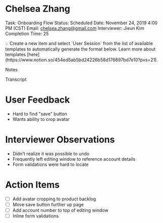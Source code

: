 # Chelsea Zhang

Task: Onboarding Flow
Status: Scheduled
Date: November 24, 2019 4:00 PM (CST)
Email: chelsea.zhang@gmail.com
Interviewer: Jieun Kim
Completion Time: 25

<aside>
💡 Create a new item and select `User Session` from the list of available templates to automatically generate the format below. Learn more about templates [here](https://www.notion.so/454ed5ab5bd24226b58d176697bd7e10?pvs=21).

</aside>

Notes

Transcript

		

# User Feedback

- Hard to find "save" button
- Wants ability to crop avatar

# Interviewer Observations

- Didn't realize it was possible to undo
- Frequently left editing window to reference account details
- Form validations were hard to locate

# Action Items

- [ ]  Add avatar cropping to product backlog
- [ ]  Move save button further up page
- [ ]  Add account number to top of editing window
- [ ]  Inline form validations